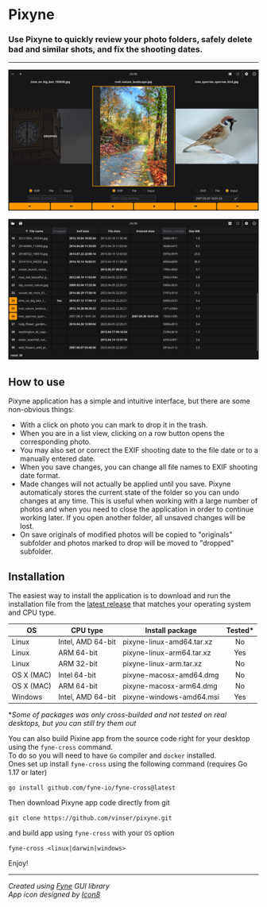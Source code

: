 # Pixyne

### Use Pixyne to quickly review your photo folders, safely delete bad and similar shots, and fix the shooting dates. 
---

![frame](docs/pixyneapp.png)

![list](docs/pixyneapp2.png)

## How to use

Pixyne application has a simple and intuitive interface, but there are some non-obvious things:   
* With a click on photo you can mark to drop it in the trash.
* When you are in a list view, clicking on a row button opens the corresponding photo.  
* You may also set or correct the EXIF shooting date to the file date or to a manually entered date.
* When you save changes, you can change all file names to EXIF shooting date format.  
* Made changes will not actually be applied until you save. Pixyne automaticaly stores the current state of the folder so you can undo changes at any time. This is useful when working with a large number of photos and when you need to close the application in order to continue working later. If you open another folder, all unsaved changes will be lost.
* On save originals of modified photos will be copied to "originals" subfolder and photos marked to drop will be moved to "dropped" subfolder.  



## Installation

The easiest way to install the application is to download and run the installation file from the [latest release](https://github.com/vinser/pixyne/releases/tag/v1.4.0) that matches your operating system and CPU type.

|OS        |CPU type              |Install package            |Tested* |  
|----------|----------------------|---------------------------|:------:|  
|Linux     | Intel, AMD 64-bit    | pixyne-linux-amd64.tar.xz |No      |  
|Linux     | ARM 64-bit           | pixyne-linux-arm64.tar.xz |Yes     |
|Linux     | ARM 32-bit           | pixyne-linux-arm.tar.xz   |No      |
|OS X (MAC)| Intel 64-bit         | pixyne-macosx-amd64.dmg   |No      |  
|OS X (MAC)| ARM 64-bit           | pixyne-macosx-arm64.dmg   |No      |  
|Windows   | Intel, AMD 64-bit    | pixyne-windows-amd64.msi  |Yes     |  

\*_Some of packages was only cross-builded and not tested on real desktops, but you can still try them out_  

You can also build Pixine app from the source code right for your desktop using the `fyne-cross` command.  
To do so you will need to have `Go` compiler and `docker` installed.   
Ones set up install `fyne-cross` using the following command (requires Go 1.17 or later)
```
go install github.com/fyne-io/fyne-cross@latest
```
Then download Pixyne app code directly from git
```
git clone https://github.com/vinser/pixyne.git
```
and build app using `fyne-cross` with your `OS` option  
```
fyne-cross <linux|darwin|windows>
```
Enjoy!

---
*Created using [Fyne](https://github.com/fyne-io/fyne) GUI library*  
*App icon designed by [Icon8](https://icon8.com)*  


